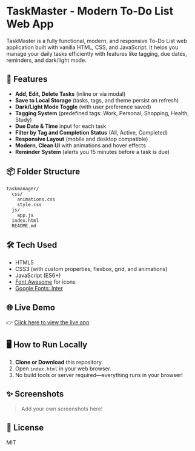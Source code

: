 # TaskMaster - Modern To-Do List Web App

TaskMaster is a fully functional, modern, and responsive To-Do List web application built with vanilla HTML, CSS, and JavaScript. It helps you manage your daily tasks efficiently with features like tagging, due dates, reminders, and dark/light mode.

## 🚀 Features

- **Add, Edit, Delete Tasks** (inline or via modal)
- **Save to Local Storage** (tasks, tags, and theme persist on refresh)
- **Dark/Light Mode Toggle** (with user preference saved)
- **Tagging System** (predefined tags: Work, Personal, Shopping, Health, Study)
- **Due Date & Time** input for each task
- **Filter by Tag and Completion Status** (All, Active, Completed)
- **Responsive Layout** (mobile and desktop compatible)
- **Modern, Clean UI** with animations and hover effects
- **Reminder System** (alerts you 15 minutes before a task is due)

## 📦 Folder Structure

```
taskmanager/
  css/
    animations.css
    style.css
  js/
    app.js
  index.html
  README.md
```

## 🛠️ Tech Used

- HTML5
- CSS3 (with custom properties, flexbox, grid, and animations)
- JavaScript (ES6+)
- [Font Awesome](https://fontawesome.com/) for icons
- [Google Fonts: Inter](https://fonts.google.com/specimen/Inter)

## 🌐 Live Demo

👉 [Click here to view the live app](https://VisheshD2412.github.io/todo-app/)

## 🖥️ How to Run Locally

1. **Clone or Download** this repository.
2. Open `index.html` in your web browser.
3. No build tools or server required—everything runs in your browser!

## ✨ Screenshots

> Add your own screenshots here!

## 📄 License

MIT
